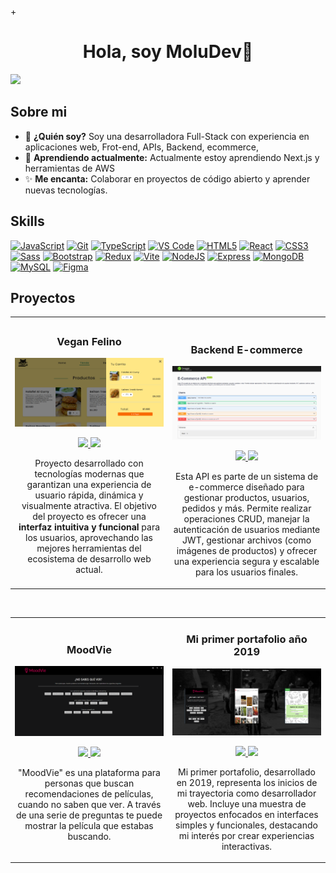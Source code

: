 +<div align="center">

<h1 align="center">Hola, soy MoluDev👋</h1>
</div>
<img src="./img/banner-github.png">

## Sobre mi

- 🌟 **¿Quién soy?** Soy una desarrolladora Full-Stack con experiencia en aplicaciones web, Frot-end, APIs, Backend, ecommerce,
- 🌱 **Aprendiendo actualmente:** Actualmente estoy aprendiendo Next.js y herramientas de AWS
- ✨ **Me encanta:** Colaborar en proyectos de código abierto y aprender nuevas tecnologías.
  <br>

## Skills

<p align="left">
<a href="https://developer.mozilla.org/en-US/docs/Web/JavaScript" target="_blank" rel="noreferrer"><img src="https://raw.githubusercontent.com/danielcranney/readme-generator/main/public/icons/skills/javascript-colored.svg" width="36" height="36" alt="JavaScript" /></a> <a href="https://git-scm.com/" target="_blank" rel="noreferrer"><img src="https://raw.githubusercontent.com/danielcranney/readme-generator/main/public/icons/skills/git-colored.svg" width="36" height="36" alt="Git" /></a>  <a href="https://www.typescriptlang.org/" target="_blank" rel="noreferrer"><img src="https://raw.githubusercontent.com/danielcranney/readme-generator/main/public/icons/skills/typescript-colored.svg" width="36" height="36" alt="TypeScript" /></a> <a href="https://code.visualstudio.com/" target="_blank" rel="noreferrer"><img src="https://raw.githubusercontent.com/danielcranney/readme-generator/main/public/icons/skills/visualstudiocode.svg" width="36" height="36" alt="VS Code" /></a> <a href="https://developer.mozilla.org/en-US/docs/Glossary/HTML5" target="_blank" rel="noreferrer"><img src="https://raw.githubusercontent.com/danielcranney/readme-generator/main/public/icons/skills/html5-colored.svg" width="36" height="36" alt="HTML5" /></a> <a href="https://reactjs.org/" target="_blank" rel="noreferrer"><img src="https://raw.githubusercontent.com/danielcranney/readme-generator/main/public/icons/skills/react-colored.svg" width="36" height="36" alt="React" /></a>  <a href="https://www.w3.org/TR/CSS/#css" target="_blank" rel="noreferrer"><img src="https://raw.githubusercontent.com/danielcranney/readme-generator/main/public/icons/skills/css3-colored.svg" width="36" height="36" alt="CSS3" /></a>  <a href="https://sass-lang.com/" target="_blank" rel="noreferrer"><img src="https://raw.githubusercontent.com/danielcranney/readme-generator/main/public/icons/skills/sass-colored.svg" width="36" height="36" alt="Sass" /></a>  <a href="https://getbootstrap.com/" target="_blank" rel="noreferrer"><img src="https://raw.githubusercontent.com/danielcranney/readme-generator/main/public/icons/skills/bootstrap-colored.svg" width="36" height="36" alt="Bootstrap" /></a> <a href="https://redux.js.org/" target="_blank" rel="noreferrer"><img src="https://raw.githubusercontent.com/danielcranney/readme-generator/main/public/icons/skills/redux-colored.svg" width="36" height="36" alt="Redux" /></a> <a href="https://vitejs.dev/" target="_blank" rel="noreferrer"><img src="https://raw.githubusercontent.com/danielcranney/readme-generator/main/public/icons/skills/vite-colored.svg" width="36" height="36" alt="Vite" /></a> <a href="https://nodejs.org/en/" target="_blank" rel="noreferrer"><img src="https://raw.githubusercontent.com/danielcranney/readme-generator/main/public/icons/skills/nodejs-colored.svg" width="36" height="36" alt="NodeJS" /></a>  <a href="https://expressjs.com/" target="_blank" rel="noreferrer"><img src="https://raw.githubusercontent.com/danielcranney/readme-generator/main/public/icons/skills/express-colored.svg" width="36" height="36" alt="Express" /></a>  <a href="https://www.mongodb.com/" target="_blank" rel="noreferrer"><img src="https://raw.githubusercontent.com/danielcranney/readme-generator/main/public/icons/skills/mongodb-colored.svg" width="36" height="36" alt="MongoDB" /></a>  <a href="https://www.mysql.com/" target="_blank" rel="noreferrer"><img src="https://raw.githubusercontent.com/danielcranney/readme-generator/main/public/icons/skills/mysql-colored.svg" width="36" height="36" alt="MySQL" /></a>  <a href="https://www.figma.com/" target="_blank" rel="noreferrer"><img src="https://raw.githubusercontent.com/danielcranney/readme-generator/main/public/icons/skills/figma-colored.svg" width="36" height="36" alt="Figma" /></a>
</p>


## Proyectos

<table>
<tr>
<td width="50%">
<h3 align="center">Vegan Felino</h3>
<div align="center">
<a href="https://vegan-felino.vercel.app" target="_blank"><img src="./img//vegan_felino.PNG" width="400" alt="vegan felino"></a>
<p>
<a href="https://github.com/Msaezcardenas/vegan_felino" target="_blank">
<img src="https://img.shields.io/badge/CÓDIGO-ff9?style=for-the-badge&logo=github&logoColor=black">
</a>
<a href="https://vegan-felino.vercel.app" target="_blank">
<img src="https://img.shields.io/badge/-Visitar-green?style=for-the-badge&color=fbfc40">
</a>
</p>
<p> Proyecto desarrollado con tecnologías modernas que garantizan una experiencia de usuario rápida, dinámica y visualmente atractiva. El objetivo del proyecto es ofrecer una <strong> interfaz intuitiva y funcional </strong> para los usuarios, aprovechando las mejores herramientas del ecosistema de desarrollo web actual.</p>
</div>
                                                                                      
</td>

<td width="50%">
               <br>
<h3 align="center">Backend E-commerce</h3>
<div align="center">                                       
<a href="https://backend-ecommerce-production-4fe0.up.railway.app/api-docs" target="_blank"><img src="./img/back_img.PNG" width="400" alt="Backend ecommerce"></a>
<br>
<p>
<a href="https://github.com/Msaezcardenas/backend-ecommerce" target="_blank">
<img src="https://img.shields.io/badge/C%C3%93DIGO-80ffaa?style=for-the-badge&logo=github&logoColor=black">
</a>
<a href="https://backend-ecommerce-production-4fe0.up.railway.app/api-docs" target="_blank">
<img src="https://img.shields.io/badge/-Visitar-green?style=for-the-badge&color=3fFD7f">
</a>
</p>
</p>Esta API es parte de un sistema de e-commerce diseñado para gestionar productos, usuarios, pedidos y más. Permite realizar operaciones CRUD, manejar la autenticación de usuarios mediante JWT, gestionar archivos (como imágenes de productos) y ofrecer una experiencia segura y escalable para los usuarios finales.</p>
</div>                                                             
</table>                                                                                 
</div>
<br>

<table>
<tr>
<td width="50%">
<h3 align="center">MoodVie</h3>
<div align="center">
<a href="https://msaezcardenas.github.io/Hack-pelicula" target="_blank"><img src="./img/moodvie_hack.PNG" width="400" alt="moodvie"></a>
<p>
<a href="https://github.com/Msaezcardenas/Hack-pelicula" target="_blank">
<img src="https://img.shields.io/badge/CÓDIGO-ff9?style=for-the-badge&logo=github&logoColor=black">
</a>
<a href="https://msaezcardenas.github.io/Hack-pelicula" target="_blank">
<img src="https://img.shields.io/badge/-Visitar-green?style=for-the-badge&color=fbfc40">
</a>
</p>
<p>"MoodVie" es una plataforma para personas que buscan recomendaciones de películas, cuando no saben que ver. A través de una serie de preguntas te puede mostrar la película que estabas buscando.</p>
</div>
                                                                                      
</td>

<td width="50%">
<h3 align="center">Mi primer portafolio año 2019</h3>
<div align="center">
<a href="https://msaezcardenas.github.io/Portafolio-/#proyects" target="_blank"><img src="./img/first_portfolio.PNG" width="400" alt="Primer portafolio"></a>
<p>
<a href="https://github.com/Msaezcardenas/Portafolio-" target="_blank">
<img src="https://img.shields.io/badge/C%C3%93DIGO-cfaae0?style=for-the-badge&logo=github&logoColor=black">
</a>
<a href="https://msaezcardenas.github.io/Portafolio-/#proyects" target="_blank">
<img src="https://img.shields.io/badge/-Visitar-green?style=for-the-badge&color=ff00f4">
</a>
</p>
<p>Mi primer portafolio, desarrollado en 2019, representa los inicios de mi trayectoria como desarrollador web. Incluye una muestra de proyectos enfocados en interfaces simples y funcionales, destacando mi interés por crear experiencias interactivas. </p>
</div>
                                                                                      
</td>  
</table>                                                                                 
</div>
<br>
